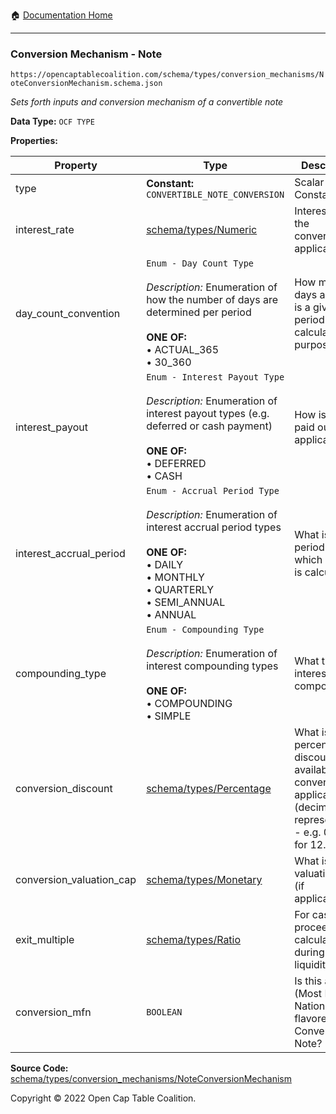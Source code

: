 :house: [Documentation Home](../../../../README.md)

---

### Conversion Mechanism - Note

`https://opencaptablecoalition.com/schema/types/conversion_mechanisms/NoteConversionMechanism.schema.json`

_Sets forth inputs and conversion mechanism of a convertible note_

**Data Type:** `OCF TYPE`

**Properties:**

| Property                 | Type                                                                                                                                                                                                                          | Description                                                                                                               | Required   |
| ------------------------ | ----------------------------------------------------------------------------------------------------------------------------------------------------------------------------------------------------------------------------- | ------------------------------------------------------------------------------------------------------------------------- | ---------- |
| type                     | **Constant:** `CONVERTIBLE_NOTE_CONVERSION`                                                                                                                                                                                   | Scalar Constant                                                                                                           | `REQUIRED` |
| interest_rate            | [schema/types/Numeric](../Numeric.md)                                                                                                                                                                                         | Interest rate of the convertible (if applicable)                                                                          | `REQUIRED` |
| day_count_convention     | `Enum - Day Count Type`</br></br>_Description:_ Enumeration of how the number of days are determined per period</br></br>**ONE OF:** </br>&bull; ACTUAL_365 </br>&bull; 30_360                                                | How many days are there is a given period for calculation purposes?                                                       | `REQUIRED` |
| interest_payout          | `Enum - Interest Payout Type`</br></br>_Description:_ Enumeration of interest payout types (e.g. deferred or cash payment)</br></br>**ONE OF:** </br>&bull; DEFERRED </br>&bull; CASH                                         | How is interest paid out (if at applicable)                                                                               | `REQUIRED` |
| interest_accrual_period  | `Enum - Accrual Period Type`</br></br>_Description:_ Enumeration of interest accrual period types</br></br>**ONE OF:** </br>&bull; DAILY </br>&bull; MONTHLY </br>&bull; QUARTERLY </br>&bull; SEMI_ANNUAL </br>&bull; ANNUAL | What is the period over which interest is calculated?                                                                     | `REQUIRED` |
| compounding_type         | `Enum - Compounding Type`</br></br>_Description:_ Enumeration of interest compounding types</br></br>**ONE OF:** </br>&bull; COMPOUNDING </br>&bull; SIMPLE                                                                   | What type of interest compounding?                                                                                        | `REQUIRED` |
| conversion_discount      | [schema/types/Percentage](../Percentage.md)                                                                                                                                                                                   | What is the percentage discount available upon conversion, if applicable? (decimal representation - e.g. 0.125 for 12.5%) | -          |
| conversion_valuation_cap | [schema/types/Monetary](../Monetary.md)                                                                                                                                                                                       | What is the valuation cap (if applicable)?                                                                                | -          |
| exit_multiple            | [schema/types/Ratio](../Ratio.md)                                                                                                                                                                                             | For cash proceeds calculation during a liquidity event.                                                                   | -          |
| conversion_mfn           | `BOOLEAN`                                                                                                                                                                                                                     | Is this an MFN (Most Favored Nations) flavored Convertible Note?                                                          | -          |

**Source Code:** [schema/types/conversion_mechanisms/NoteConversionMechanism](../../../docs/markdown/schema/types/conversion_mechanisms/NoteConversionMechanism.schema.json)

Copyright © 2022 Open Cap Table Coalition.
